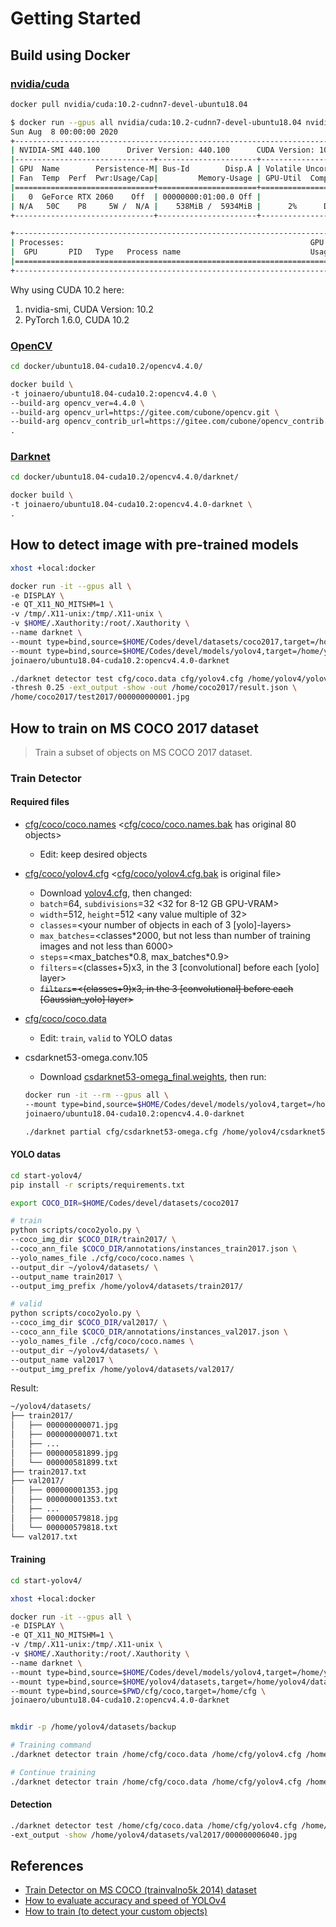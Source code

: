 # Getting Started

## Build using Docker

### [nvidia/cuda](https://hub.docker.com/r/nvidia/cuda)

```bash
docker pull nvidia/cuda:10.2-cudnn7-devel-ubuntu18.04
```

```bash
$ docker run --gpus all nvidia/cuda:10.2-cudnn7-devel-ubuntu18.04 nvidia-smi
Sun Aug  8 00:00:00 2020
+-----------------------------------------------------------------------------+
| NVIDIA-SMI 440.100      Driver Version: 440.100      CUDA Version: 10.2     |
|-------------------------------+----------------------+----------------------+
| GPU  Name        Persistence-M| Bus-Id        Disp.A | Volatile Uncorr. ECC |
| Fan  Temp  Perf  Pwr:Usage/Cap|         Memory-Usage | GPU-Util  Compute M. |
|===============================+======================+======================|
|   0  GeForce RTX 2060    Off  | 00000000:01:00.0 Off |                  N/A |
| N/A   50C    P8     5W /  N/A |    538MiB /  5934MiB |      2%      Default |
+-------------------------------+----------------------+----------------------+

+-----------------------------------------------------------------------------+
| Processes:                                                       GPU Memory |
|  GPU       PID   Type   Process name                             Usage      |
|=============================================================================|
+-----------------------------------------------------------------------------+
```

Why using CUDA 10.2 here:

1. nvidia-smi, CUDA Version: 10.2
2. PyTorch 1.6.0, CUDA 10.2

<!--
docker run -it --gpus all nvidia/cuda:10.2-cudnn7-devel-ubuntu18.04
-->

### [OpenCV](https://github.com/opencv/opencv)

```bash
cd docker/ubuntu18.04-cuda10.2/opencv4.4.0/

docker build \
-t joinaero/ubuntu18.04-cuda10.2:opencv4.4.0 \
--build-arg opencv_ver=4.4.0 \
--build-arg opencv_url=https://gitee.com/cubone/opencv.git \
--build-arg opencv_contrib_url=https://gitee.com/cubone/opencv_contrib.git \
.
```

<!--
docker run -it --gpus all joinaero/ubuntu18.04-cuda10.2:opencv4.4.0
-->

<!--
#9 99.47 W: GPG error: https://developer.download.nvidia.cn/compute/cuda/repos/ubuntu1804/x86_64  Release: The following signatures were invalid: BADSIG F60F4B3D7FA2AF80 cudatools <cudatools@nvidia.com>
#9 99.47 E: The repository 'https://developer.download.nvidia.com/compute/cuda/repos/ubuntu1804/x86_64  Release' is not signed.
-->
<!--
#9 1398. [ 63%] Building CXX object modules/xfeatures2d/CMakeFiles/opencv_xfeatures2d.dir/src/boostdesc.cpp.o
#9 1398. /codes/opencv_contrib/modules/xfeatures2d/src/boostdesc.cpp:654:20: fatal error: boostdesc_bgm.i: No such file or directory
#9 1398.            #include "boostdesc_bgm.i"
-->

### [Darknet](https://github.com/AlexeyAB/darknet)

```bash
cd docker/ubuntu18.04-cuda10.2/opencv4.4.0/darknet/

docker build \
-t joinaero/ubuntu18.04-cuda10.2:opencv4.4.0-darknet \
.
```

<!--
#9 147.6 /usr/bin/ld: warning: libcuda.so.1, needed by libdarknet.so, not found (try using -rpath or -rpath-link)
#9 147.6 libdarknet.so: undefined reference to `cuCtxGetCurrent'
#9 147.6 collect2: error: ld returned 1 exit status
-->

## How to detect image with pre-trained models

```bash
xhost +local:docker

docker run -it --gpus all \
-e DISPLAY \
-e QT_X11_NO_MITSHM=1 \
-v /tmp/.X11-unix:/tmp/.X11-unix \
-v $HOME/.Xauthority:/root/.Xauthority \
--name darknet \
--mount type=bind,source=$HOME/Codes/devel/datasets/coco2017,target=/home/coco2017 \
--mount type=bind,source=$HOME/Codes/devel/models/yolov4,target=/home/yolov4 \
joinaero/ubuntu18.04-cuda10.2:opencv4.4.0-darknet
```

```bash
./darknet detector test cfg/coco.data cfg/yolov4.cfg /home/yolov4/yolov4.weights \
-thresh 0.25 -ext_output -show -out /home/coco2017/result.json \
/home/coco2017/test2017/000000000001.jpg
```

<!--
CUDA status Error: file: /home/darknet/src/dark_cuda.c : () : line: 39 : build time: Aug 10 2020 - 00:00:00

 CUDA Error: forward compatibility was attempted on non supported HW
CUDA Error: forward compatibility was attempted on non supported HW: Operation not permitted
-->

## How to train on MS COCO 2017 dataset

> Train a subset of objects on MS COCO 2017 dataset.

### Train Detector

#### Required files

* [cfg/coco/coco.names](../cfg/coco/coco.names) &lt;[cfg/coco/coco.names.bak](../cfg/coco/coco.names.bak) has original 80 objects&gt;
  * Edit: keep desired objects
* [cfg/coco/yolov4.cfg](../cfg/coco/yolov4.cfg) &lt;[cfg/coco/yolov4.cfg.bak](../cfg/coco/yolov4.cfg.bak) is original file&gt;
  * Download [yolov4.cfg](https://raw.githubusercontent.com/AlexeyAB/darknet/master/cfg/yolov4.cfg), then changed:
  * `batch`=64, `subdivisions`=32 &lt;32 for 8-12 GB GPU-VRAM&gt;
  * `width`=512, `height`=512 &lt;any value multiple of 32&gt;
  * `classes`=&lt;your number of objects in each of 3 [yolo]-layers&gt;
  * `max_batches`=&lt;classes\*2000, but not less than number of training images and not less than 6000&gt;
  * `steps`=&lt;max_batches\*0.8, max_batches\*0.9&gt;
  * `filters`=&lt;(classes+5)x3, in the 3 [convolutional] before each [yolo] layer&gt;
  * <s>`filters`=&lt;(classes+9)x3, in the 3 [convolutional] before each [Gaussian_yolo] layer&gt;</s>
* [cfg/coco/coco.data](../cfg/coco/coco.data)
  * Edit: `train`, `valid` to YOLO datas
* csdarknet53-omega.conv.105
  * Download [csdarknet53-omega_final.weights](https://drive.google.com/open?id=18jCwaL4SJ-jOvXrZNGHJ5yz44g9zi8Hm), then run:

  ```bash
  docker run -it --rm --gpus all \
  --mount type=bind,source=$HOME/Codes/devel/models/yolov4,target=/home/yolov4 \
  joinaero/ubuntu18.04-cuda10.2:opencv4.4.0-darknet

  ./darknet partial cfg/csdarknet53-omega.cfg /home/yolov4/csdarknet53-omega_final.weights /home/yolov4/csdarknet53-omega.conv.105 105
  ```

#### YOLO datas

```bash
cd start-yolov4/
pip install -r scripts/requirements.txt

export COCO_DIR=$HOME/Codes/devel/datasets/coco2017

# train
python scripts/coco2yolo.py \
--coco_img_dir $COCO_DIR/train2017/ \
--coco_ann_file $COCO_DIR/annotations/instances_train2017.json \
--yolo_names_file ./cfg/coco/coco.names \
--output_dir ~/yolov4/datasets/ \
--output_name train2017 \
--output_img_prefix /home/yolov4/datasets/train2017/

# valid
python scripts/coco2yolo.py \
--coco_img_dir $COCO_DIR/val2017/ \
--coco_ann_file $COCO_DIR/annotations/instances_val2017.json \
--yolo_names_file ./cfg/coco/coco.names \
--output_dir ~/yolov4/datasets/ \
--output_name val2017 \
--output_img_prefix /home/yolov4/datasets/val2017/
```

Result:

```txt
~/yolov4/datasets/
├── train2017/
│   ├── 000000000071.jpg
│   ├── 000000000071.txt
│   ├── ...
│   ├── 000000581899.jpg
│   └── 000000581899.txt
├── train2017.txt
├── val2017/
│   ├── 000000001353.jpg
│   ├── 000000001353.txt
│   ├── ...
│   ├── 000000579818.jpg
│   └── 000000579818.txt
└── val2017.txt
```

#### Training

```bash
cd start-yolov4/

xhost +local:docker

docker run -it --gpus all \
-e DISPLAY \
-e QT_X11_NO_MITSHM=1 \
-v /tmp/.X11-unix:/tmp/.X11-unix \
-v $HOME/.Xauthority:/root/.Xauthority \
--name darknet \
--mount type=bind,source=$HOME/Codes/devel/models/yolov4,target=/home/yolov4 \
--mount type=bind,source=$HOME/yolov4/datasets,target=/home/yolov4/datasets \
--mount type=bind,source=$PWD/cfg/coco,target=/home/cfg \
joinaero/ubuntu18.04-cuda10.2:opencv4.4.0-darknet


mkdir -p /home/yolov4/datasets/backup

# Training command
./darknet detector train /home/cfg/coco.data /home/cfg/yolov4.cfg /home/yolov4/csdarknet53-omega.conv.105

# Continue training
./darknet detector train /home/cfg/coco.data /home/cfg/yolov4.cfg /home/yolov4/datasets/backup/yolov4_last.weights
```

#### Detection

```bash
./darknet detector test /home/cfg/coco.data /home/cfg/yolov4.cfg /home/yolov4/datasets/backup/yolov4_final.weights \
-ext_output -show /home/yolov4/datasets/val2017/000000006040.jpg
```

<!--
### Evaluate Accuracy and FPS
-->

## References

* [Train Detector on MS COCO (trainvalno5k 2014) dataset](https://github.com/AlexeyAB/darknet/wiki/Train-Detector-on-MS-COCO-(trainvalno5k-2014)-dataset)
* [How to evaluate accuracy and speed of YOLOv4](https://github.com/AlexeyAB/darknet/wiki/How-to-evaluate-accuracy-and-speed-of-YOLOv4)
* [How to train (to detect your custom objects)](https://github.com/AlexeyAB/darknet#how-to-train-to-detect-your-custom-objects)

<!--
* [Pytorch搭建YoloV4目标检测平台](https://blog.csdn.net/weixin_44791964/article/details/106214657)
-->
